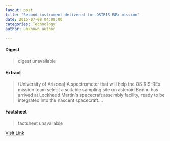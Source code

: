 ```yaml
---
layout: post
title: "Second instrument delivered for OSIRIS-REx mission"
date: 2015-07-08 04:00:00
categories: Technology
author: unknown author

---
```



#### Digest
>digest unavailable

#### Extract
>(University of Arizona) A spectrometer that will help the OSIRIS-REx mission team select a suitable sampling site on asteroid Bennu has arrived at Lockheed Martin's spacecraft assembly facility, ready to be integrated into the nascent spacecraft....

#### Factsheet
>factsheet unavailable

[Visit Link](http://www.eurekalert.org/pub_releases/2015-07/uoa-sid070815.php)


